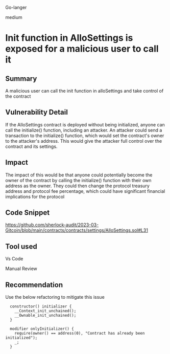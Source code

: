 Go-langer

medium

# Init function in AlloSettings is exposed for a malicious user to call it

## Summary
A malicious user can call the init function in alloSettings and take control of the contract
## Vulnerability Detail
If the AlloSettings contract is deployed without being initialized, anyone can call the initialize() function, including an attacker. An attacker could send a transaction to the initialize() function, which would set the contract's owner to the attacker's address. This would give the attacker full control over the contract and its settings.
## Impact
The impact of this would be that anyone could potentially become the owner of the contract by calling the initialize() function with their own address as the owner. They could then change the protocol treasury address and protocol fee percentage, which could have significant financial implications for the protocol

## Code Snippet
https://github.com/sherlock-audit/2023-03-Gitcoin/blob/main/contracts/contracts/settings/AlloSettings.sol#L31
## Tool used
Vs Code

Manual Review

## Recommendation
Use the below refactoring to mitigate this issue

```solidity
  constructor() initializer {
    __Context_init_unchained();
    __Ownable_init_unchained();
  }
```

```solidity
  modifier onlyInitializer() {
    require(owner() == address(0), "Contract has already been initialized");
    _;
  }
```


